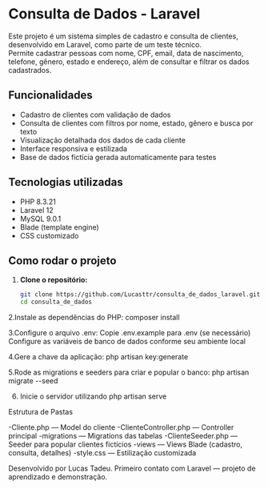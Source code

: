 # Consulta de Dados - Laravel

Este projeto é um sistema simples de cadastro e consulta de clientes, desenvolvido em Laravel, como parte de um teste técnico.  
Permite cadastrar pessoas com nome, CPF, email, data de nascimento, telefone, gênero, estado e endereço, além de consultar e filtrar os dados cadastrados.

## Funcionalidades

- Cadastro de clientes com validação de dados
- Consulta de clientes com filtros por nome, estado, gênero e busca por texto
- Visualização detalhada dos dados de cada cliente
- Interface responsiva e estilizada
- Base de dados fictícia gerada automaticamente para testes

## Tecnologias utilizadas

- PHP 8.3.21
- Laravel 12
- MySQL 9.0.1
- Blade (template engine)
- CSS customizado

## Como rodar o projeto

1. **Clone o repositório:**
   ```sh
   git clone https://github.com/Lucasttr/consulta_de_dados_laravel.git
   cd consulta_de_dados


2.Instale as dependências do PHP:
composer install

3.Configure o arquivo .env:
Copie .env.example para .env (se necessário)
Configure as variáveis de banco de dados conforme seu ambiente local

4.Gere a chave da aplicação:
php artisan key:generate

5.Rode as migrations e seeders para criar e popular o banco:
php artisan migrate --seed

6. Inicie o servidor utilizando
php artisan serve

Estrutura de Pastas

-Cliente.php — Model do cliente
-ClienteController.php — Controller principal
-migrations — Migrations das tabelas
-ClienteSeeder.php — Seeder para popular clientes fictícios
-views — Views Blade (cadastro, consulta, detalhes)
-style.css — Estilização customizada

Desenvolvido por Lucas Tadeu.
Primeiro contato com Laravel — projeto de aprendizado e demonstração.
